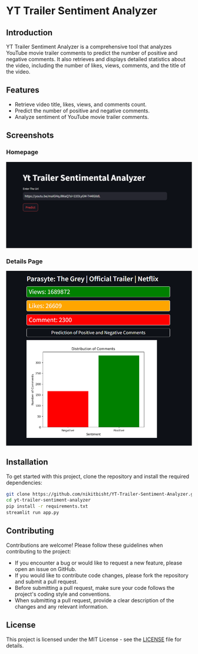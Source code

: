 # YT Trailer Sentiment Analyzer

## Introduction
YT Trailer Sentiment Analyzer is a comprehensive tool that analyzes YouTube movie trailer comments to predict the number of positive and negative comments. It also retrieves and displays detailed statistics about the video, including the number of likes, views, comments, and the title of the video.

## Features
- Retrieve video title, likes, views, and comments count.
- Predict the number of positive and negative comments.
- Analyze sentiment of YouTube movie trailer comments.

## Screenshots

### Homepage
![Homepage](src/images/homepage.png)

### Details Page
![Details Page](src/images/details-page.png)

## Installation

To get started with this project, clone the repository and install the required dependencies:

```bash
git clone https://github.com/nikitbisht/YT-Trailer-Sentiment-Analyzer.git
cd yt-trailer-sentiment-analyzer
pip install -r requirements.txt
streamlit run app.py
```

## Contributing

Contributions are welcome! Please follow these guidelines when contributing to the project:

- If you encounter a bug or would like to request a new feature, please open an issue on GitHub.
- If you would like to contribute code changes, please fork the repository and submit a pull request.
- Before submitting a pull request, make sure your code follows the project's coding style and conventions.
- When submitting a pull request, provide a clear description of the changes and any relevant information.

## License

This project is licensed under the MIT License - see the [LICENSE](LICENSE) file for details.
